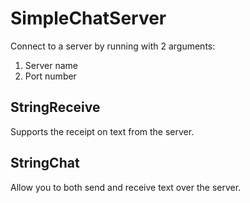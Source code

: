 # SimpleChatServer

Connect to a server by running with 2 arguments:
1. Server name
2. Port number

## StringReceive
Supports the receipt on text from the server.

## StringChat
Allow you to both send and receive text over the server.

